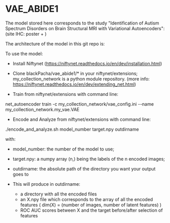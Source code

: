 # VAE_ABIDE1
The model stored here corresponds to the study "Identification of Autism Spectrum Disorders on Brain Structural MRI with Variational Autoencoders":
(site IHC: poster + )

The architecture of the model in this git repo is: 


To use the model: 

- Install Niftynet (https://niftynet.readthedocs.io/en/dev/installation.html)

- Clone blackPacha/vae_abide1/* in your niftynet/extensions; my_collection_network is a python module repository.
(more info: https://niftynet.readthedocs.io/en/dev/extending_net.html)

- Train from niftynet/extensions with command line: 

net_autoencoder train -c my_collection_network/vae_config.ini --name my_collection_network.my_vae.VAE

- Encode and Analyze from niftynet/extensions with command line:

./encode_and_analyze.sh model_number target.npy outdirname

with: 
  - model_number: the number of the model to use;
  - target.npy: a numpy array (n,) being the labels of the n encoded images;
  - outdirname: the absolute path of the directory you want your output goes to
  
- This will produce in outdirname:
  - a directory with all the encoded files
  - an X.npy file which corresponds to the array of all the encoded features ( dim(X) = (number of images, number of latent features) )
  - ROC AUC scores between X and the target before/after selection of features 

